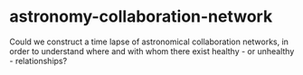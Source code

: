 # astronomy-collaboration-network
Could we construct a time lapse of astronomical collaboration networks, in order to understand where and with whom there exist healthy - or unhealthy - relationships?
